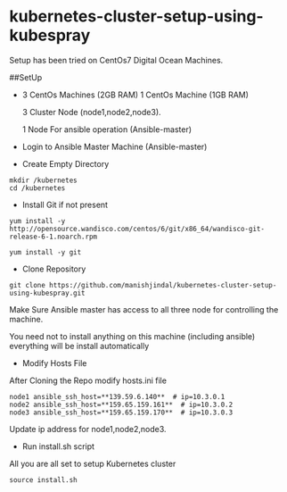 # kubernetes-cluster-setup-using-kubespray

Setup has been tried on CentOs7 Digital Ocean Machines.

##SetUp

* 3 CentOs Machines (2GB RAM) 1 CentOs Machine (1GB RAM)
  
  3 Cluster Node  (node1,node2,node3).
  
  1 Node For ansible operation (Ansible-master)
  
* Login to Ansible Master Machine (Ansible-master) 

* Create Empty Directory
```$xslt
mkdir /kubernetes
cd /kubernetes
```

* Install Git if not present 
```
yum install -y http://opensource.wandisco.com/centos/6/git/x86_64/wandisco-git-release-6-1.noarch.rpm

yum install -y git
```

* Clone Repository
```
git clone https://github.com/manishjindal/kubernetes-cluster-setup-using-kubespray.git
```

Make Sure Ansible master has access to all three node for controlling the machine.

You need not to install anything on this machine (including ansible) everything will be install automatically


* Modify Hosts File

After Cloning the Repo modify hosts.ini file 

```$xslt
node1 ansible_ssh_host=**139.59.6.140**  # ip=10.3.0.1
node2 ansible_ssh_host=**159.65.159.161**  # ip=10.3.0.2
node3 ansible_ssh_host=**159.65.159.170**  # ip=10.3.0.3
```

Update ip address for node1,node2,node3.

* Run install.sh script

All you are all set to setup Kubernetes cluster
```$xslt
source install.sh
```